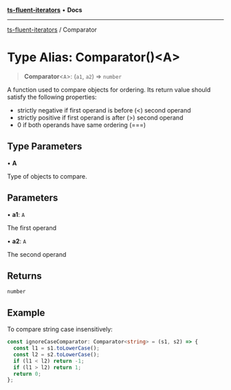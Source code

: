 [**ts-fluent-iterators**](../README.md) • **Docs**

---

[ts-fluent-iterators](../README.md) / Comparator

# Type Alias: Comparator()\<A\>

> **Comparator**\<`A`\>: (`a1`, `a2`) => `number`

A function used to compare objects for ordering. Its return value should satisfy the following properties:

- strictly negative if first operand is before (<) second operand
- strictly positive if first operand is after (>) second operand
- 0 if both operands have same ordering (===)

## Type Parameters

• **A**

Type of objects to compare.

## Parameters

• **a1**: `A`

The first operand

• **a2**: `A`

The second operand

## Returns

`number`

## Example

To compare string case insensitively:

```ts
const ignoreCaseComparator: Comparator<string> = (s1, s2) => {
  const l1 = s1.toLowerCase();
  const l2 = s2.toLowerCase();
  if (l1 < l2) return -1;
  if (l1 > l2) return 1;
  return 0;
};
```
